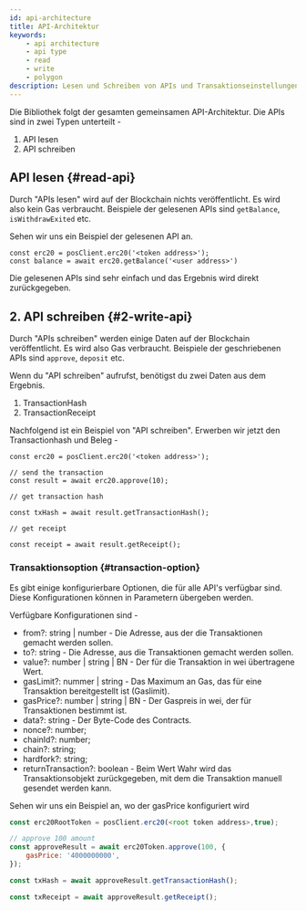 ```yaml
---
id: api-architecture
title: API-Architektur
keywords:
    - api architecture
    - api type
    - read
    - write
    - polygon
description: Lesen und Schreiben von APIs und Transaktionseinstellungen
---
```


Die Bibliothek folgt der gesamten gemeinsamen API-Architektur. Die APIs sind in zwei Typen unterteilt -

1. API lesen
2. API schreiben

## API lesen {#read-api}

Durch "APIs lesen" wird auf der Blockchain nichts veröffentlicht. Es wird also kein Gas verbraucht. Beispiele der gelesenen APIs sind `getBalance`, `isWithdrawExited` etc.

Sehen wir uns ein Beispiel der gelesenen API an.

```
const erc20 = posClient.erc20('<token address>');
const balance = await erc20.getBalance('<user address>')
```

Die gelesenen APIs sind sehr einfach und das Ergebnis wird direkt zurückgegeben.

## 2. API schreiben {#2-write-api}

Durch "APIs schreiben" werden einige Daten auf der Blockchain veröffentlicht. Es wird also Gas verbraucht. Beispiele der geschriebenen APIs sind `approve`, `deposit` etc.

Wenn du "API schreiben" aufrufst, benötigst du zwei Daten aus dem Ergebnis.

1. TransactionHash
2. TransactionReceipt

Nachfolgend ist ein Beispiel von "API schreiben". Erwerben wir jetzt den Transactionhash und Beleg -

```
const erc20 = posClient.erc20('<token address>');

// send the transaction
const result = await erc20.approve(10);

// get transaction hash

const txHash = await result.getTransactionHash();

// get receipt

const receipt = await result.getReceipt();

```

### Transaktionsoption {#transaction-option}

Es gibt einige konfigurierbare Optionen, die für alle API's verfügbar sind. Diese Konfigurationen können in Parametern übergeben werden.

Verfügbare Konfigurationen sind -

- from?: string | number - Die Adresse, aus der die Transaktionen gemacht werden sollen.
- to?: string - Die Adresse, aus die Transaktionen gemacht werden sollen.
- value?: number | string | BN - Der für die Transaktion in wei übertragene Wert.
- gasLimit?: nummer | string - Das Maximum an Gas, das für eine Transaktion bereitgestellt ist (Gaslimit).
- gasPrice?: number | string | BN - Der Gaspreis in wei, der für  Transaktionen bestimmt ist.
- data?: string - Der Byte-Code des Contracts.
- nonce?: number;
- chainId?: number;
- chain?: string;
- hardfork?: string;
- returnTransaction?: boolean - Beim Wert Wahr wird das Transaktionsobjekt zurückgegeben, mit dem die Transaktion manuell gesendet werden kann.

Sehen wir uns ein Beispiel an, wo der gasPrice konfiguriert wird

```js
const erc20RootToken = posClient.erc20(<root token address>,true);

// approve 100 amount
const approveResult = await erc20Token.approve(100, {
    gasPrice: '4000000000',
});

const txHash = await approveResult.getTransactionHash();

const txReceipt = await approveResult.getReceipt();

```
